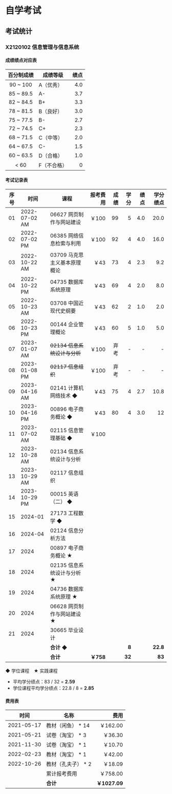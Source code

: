 # 自学考试

## 考试统计

### X2120102 信息管理与信息系统

#### 成绩绩点对应表

| 百分制成绩 | 成绩等级 | 绩点 |
| :-: | -- | -: |
| 90 ~ 100 | A（优秀） | 4.0 |
| 85 ~ 89.5 | A- | 3.7 |
| 82 ~ 84.5 | B+ | 3.3 |
| 78 ~ 81.5 | B（良好） | 3.0 |
| 75 ~ 77.5 | B- | 2.7 |
| 72 ~ 74.5 | C+ | 2.3 |
| 68 ~ 71.5 | C（中等） | 2.0 |
| 64 ~ 67.5 | C- | 1.5 |
| 60 ~ 63.5 | D（合格） | 1.0 |
| < 60 | F（不合格） | 0 |

#### 考试记录表

| 序号 | 时间 | 课程 | 报考费用 | 成绩 | 学分 | 绩点 | 学分绩点 |
| :-: | -- | -- | -: | -: | -: | -: | -: |
| 01 | 2022-07-02 AM | 06627 网页制作与网站建设 | ￥100 | 99 | 5 | 4.0 | 20.0 |
| 02 | 2022-07-02 PM | 06385 网络信息检索与利用 | ￥100 | 92 | 4 | 4.0 | 16.0 |
| 03 | 2022-10-22 AM | 03709 马克思主义基本原理概论 | ￥43 | 73 | 4 | 2.3 | 9.2 |
| 04 | 2022-10-22 PM | 04735 数据库系统原理 | ￥43 | 69 | 4 | 2.0 | 8.0 |
| 05 | 2022-10-23 AM | 03708 中国近现代史纲要 | ￥43 | 62 | 2 | 1.0 | 2.0 |
| 06 | 2022-10-23 PM | 00144 企业管理概论 | ￥43 | 60 | 5 | 1.0 | 5.0 |
| 07 | 2023-01-07 AM | <s>02134 信息系统设计与分析</s> | ￥100 | 弃考 | - | - | - |
| 08 | 2023-01-08 PM | <s>02117 信息组织<s> | ￥100 | 弃考 | - | - | - |
| 09 | 2023-04-16 AM | 02141 计算机网络技术 ◆ | ￥43 | 75 | 4 | 2.7 | 10.8 |
| 10 | 2023-04-16 PM | 00896 电子商务概论 ◆ | ￥43 | 80 | 4 | 3.0 | 12 |
| 11 | 2023-07-02 AM | 02115 信息管理基础 ◆ | ￥100 | | | | |
| 12 | 2023-10-28 AM | 02134 信息系统设计与分析 | | | | | |
| 13 | 2023-10-29 AM | 02117 信息组织 | | | | | |
| 14 | 2023-10-29 PM | 00015 英语（二） ◆ | | | | | |
| 15 | 2024-01 | 27173 工程数学 ◆ | | | | | |
| 16 | 2024-04 | 02124 信息分析方法 | | | | | |
| 17 | 2024 | 00897 电子商务概论 ★ | | | | | |
| 18 | 2024 | 02135 信息系统设计与分析 ★ | | | | | |
| 19 | 2024 | 04736 数据库系统原理 ★ | | | | | |
| 20 | 2024 | 06628 网页制作与网站建设 ★ | | | | | |
| 21 | 2024 | 30665 毕业设计 | | | | | |
| | | <b>合计 ◆</b> | | | <b>8</b> | | <b>22.8</b> |
| | | <b>合计</b> | <b>￥758</b> | | <b>32</b> | | <b>83</b> |

◆ 学位课程&emsp;★ 实践课程

- 平均学分绩点：83 / 32 = **2.59**
- 学位课程平均学分绩点：22.8 / 8 = **2.85**

#### 费用表

| 时间 | 名称 | 费用 |
| -- | -- | -: |
2021-05-17 | 教材（闲鱼） * 14 | ￥162.00
2021-05-21 | 试卷（淘宝） * 3 | ￥36.30
2021-11-30 | 试卷（淘宝） * 1 | ￥10.70
2022-02-23 | 教材（淘宝） * 1 | ￥42.00
2022-10-26 | 教材（孔夫子） * 2 | ￥18.09
| | 累计报考费用 | ￥758.00
| | <b>合计</b> | <b>￥1027.09</b>
